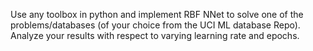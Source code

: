 Use any toolbox in python and implement RBF NNet to solve one of the problems/databases (of your choice from the UCI ML database Repo).
Analyze your results with respect to varying learning rate and epochs.
